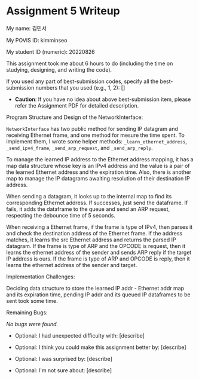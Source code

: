 Assignment 5 Writeup
=============

My name: 김민서

My POVIS ID: kimminseo

My student ID (numeric): 20220826

This assignment took me about 6 hours to do (including the time on studying, designing, and writing the code).

If you used any part of best-submission codes, specify all the best-submission numbers that you used (e.g., 1, 2): []

- **Caution**: If you have no idea about above best-submission item, please refer the Assignment PDF for detailed description.

Program Structure and Design of the NetworkInterface:

`NetworkInterface` has two public method for sending IP datagram and receiving
Ethernet frame, and one method for mesure the time spent. To implement them, I
wrote some helper methods: `_learn_ethernet_address`, `_send_ipv4_frame`,
`_send_arp_request`, and `_send_arp_reply`.

To manage the learned IP address to the Ethernet address mapping, it has a map
data structure whose key is an IPv4 address and the value is a pair of the
learned Ethernet address and the expiration time. Also, there is another map to
manage the IP datagrams awaiting resolution of their destination IP address. 

When sending a datagram, it looks up to the internal map to find its corresponding
Ethernet address. If successes, just send the dataframe. If fails, it adds the
dataframe to the queue and send an ARP request, respecting the debounce time of
5 seconds.

When receiving a Ethernet frame, if the frame is type of IPv4, then parses it
and check the destination address of the Ethernet frame. If the address
matches, it learns the src Ethernet address and returns the parsed IP datagram.
If the frame is type of ARP and the OPCODE is request, then it learns the
ethernet address of the sender and sends ARP reply if the target IP address
is ours. If the frame is type of ARP and OPCODE is reply, then it learns the
ethernet address of the sender and target.

Implementation Challenges:

Deciding data structure to store the learned IP addr - Ethernet addr map and
its expiration time, pending IP addr and its queued IP dataframes to be sent
took some time.

Remaining Bugs:

*No bugs were found.*

- Optional: I had unexpected difficulty with: [describe]

- Optional: I think you could make this assignment better by: [describe]

- Optional: I was surprised by: [describe]

- Optional: I'm not sure about: [describe]
